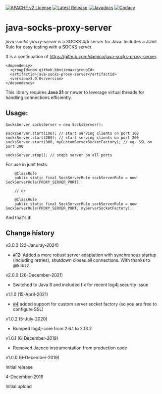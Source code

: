 [![APACHE v2 License](https://img.shields.io/badge/license-apachev2-blue.svg?style=flat)](LICENSE-2.0.txt) 
[![Latest Release](https://img.shields.io/maven-central/v/com.github.bbottema/java-socks-proxy-server.svg?style=flat)](http://search.maven.org/#search%7Cgav%7C1%7Cg%3A%22com.github.bbottema%22%20AND%20a%3A%22java-socks-proxy-server%22) 
[![Javadocs](http://www.javadoc.io/badge/com.github.bbottema/java-socks-proxy-server.svg)](http://www.javadoc.io/doc/com.github.bbottema/java-socks-proxy-server)
[![Codacy](https://img.shields.io/codacy/grade/3d5316af468d4234bf9b783def62b416.svg?style=flat)](https://www.codacy.com/gh/bbottema/java-socks-proxy-server)

# java-socks-proxy-server
*java-socks-proxy-server* is a SOCKS 4/5 server for Java. Includes a JUnit Rule for easy testing with a SOCKS server.

It is a continuation of https://github.com/damico/java-socks-proxy-server.

```
<dependency>
  <groupId>com.github.bbottema</groupId>
  <artifactId>java-socks-proxy-server</artifactId>
  <version>3.0.0</version>
</dependency>
```

This library requires **Java&nbsp;21** or newer to leverage virtual threads for
handling connections efficiently.

## Usage:

```
SocksServer socksServer = new SocksServer();

socksServer.start(100); // start serving clients on port 100
socksServer.start(200); // start serving clients on port 200
socksServer.start(300, myCustomServerSocketFactory); // eg. SSL on port 300

socksServer.stop(); // stops server on all ports
```

For use in junit tests:

```
	@ClassRule
	public static final SockServerRule sockServerRule = new SockServerRule(PROXY_SERVER_PORT);
	
	// or
	
	@ClassRule
	public static final SockServerRule sockServerRule = new SockServerRule(PROXY_SERVER_PORT, myServerSocketFactory);
```

And that's it!

## Change history

v3.0.0 (22-Januray-2024)

- [#12](https://github.com/bbottema/java-socks-proxy-server/issues/12): Added a more robust server adaptation with synchronous startup (including retries), shutdown closes all connections. With thanks to @kllbzz


v2.0.0 (26-December-2021)

- Switched to Java 8 and included fix for recent log4j security issue


v1.1.0 (15-April-2021)

- [#4](https://github.com/bbottema/java-socks-proxy-server/issues/4) added support for custom server socket factory (so you are free to configure SSL)


v1.0.2 (5-July-2020)

- Bumped log4j-core from 2.6.1 to 2.13.2


v1.0.1 (6-December-2019)

- Removed Jacoco instrumentation from production code


v1.0.0 (6-December-2019)

Initial release


4-December-2019

Initial upload